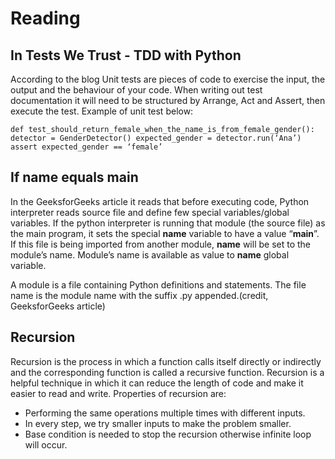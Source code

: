 # Reading

## In Tests We Trust - TDD with Python

According to the blog Unit tests are pieces of code to exercise the input, the output and the behaviour of your code. When writing out test documentation it will need to be structured by Arrange, Act and Assert, then execute the test. Example of unit test below:

`def test_should_return_female_when_the_name_is_from_female_gender():
    detector = GenderDetector()
    expected_gender = detector.run(‘Ana’)
    assert expected_gender == ‘female’`

## If name equals main

In the GeeksforGeeks article it reads that before executing code, Python interpreter reads source file and define few special variables/global variables.
If the python interpreter is running that module (the source file) as the main program, it sets the special __name__ variable to have a value “__main__”. If this file is being imported from another module, __name__ will be set to the module’s name. Module’s name is available as value to __name__ global variable.

A module is a file containing Python definitions and statements. The file name is the module name with the suffix .py appended.(credit, GeeksforGeeks article)

## Recursion

Recursion is the process in which a function calls itself directly or indirectly and the corresponding function is called a recursive function. Recursion is a helpful technique in which it can reduce the length of code and make it easier to read and write. Properties of recursion are:

- Performing the same operations multiple times   with different inputs.
- In every step, we try smaller inputs to make the problem smaller.
- Base condition is needed to stop the recursion otherwise infinite loop will occur.

